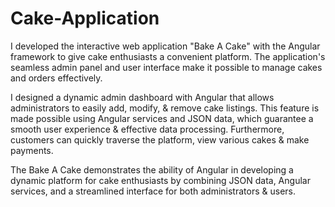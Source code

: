 # Cake-Application
I developed the interactive web application "Bake A Cake" with the Angular framework to give cake enthusiasts a convenient platform. The application's seamless admin panel and user interface make it possible to manage cakes and orders effectively.

I designed a dynamic admin dashboard with Angular that allows administrators to easily add, modify, & remove cake listings. This feature is made possible using Angular services and JSON data, which guarantee a smooth user experience & effective data processing. Furthermore, customers can quickly traverse the platform, view various cakes & make payments.

The Bake A Cake demonstrates the ability of Angular in developing a dynamic platform for cake enthusiasts by combining JSON data, Angular services, and a streamlined interface for both administrators & users.
